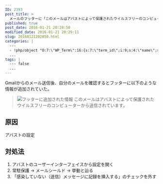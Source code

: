 ```yaml
---
ID: 2393
post_title: >
  メールのフッターに「このメールはアバストによって保護されたウイルスフリーのコンピューターから送信されています｡」が表示された時の対処法
published: true
post_date: 2016-01-21 20:28:50
modified_date: 2016-01-21 20:29:11
slug: 20160121202850.html
categories: |
  ---
  - !php/object "O:7:\"WP_Term\":16:{s:7:\"term_id\";i:9;s:4:\"name\";s:18:\"\u30BD\u30D5\u30C8\u30A6\u30A7\u30A2\";s:4:\"slug\";s:8:\"software\";s:10:\"term_group\";i:0;s:16:\"term_taxonomy_id\";i:9;s:8:\"taxonomy\";s:8:\"category\";s:11:\"description\";s:0:\"\";s:6:\"parent\";i:0;s:5:\"count\";i:47;s:6:\"filter\";s:3:\"raw\";s:6:\"cat_ID\";i:9;s:14:\"category_count\";i:47;s:20:\"category_description\";s:0:\"\";s:8:\"cat_name\";s:18:\"\u30BD\u30D5\u30C8\u30A6\u30A7\u30A2\";s:17:\"category_nicename\";s:8:\"software\";s:15:\"category_parent\";i:0;}"
  ...
tags: |
  --- false
  ...
---
```

Gmailからのメール送信後、自分のメールを確認するとフッターに以下のような情報が追加されていた。

<blockquote><img alt="フッターに追加された情報" src="[cfview name='img_1']">
このメールはアバストによって保護されたウイルスフリーのコンピューターから送信されています｡</blockquote>

<!--more-->
<h2>原因</h2>
アバストの設定

<h2>対処法</h2>
<ol>
<li>アバストのユーザーインターフェイスから設定を開く</li>
<li>常駐保護 -> メールシールド -> 挙動と辿る</li>
<li>「感染していない（送信）メッセージに記録を挿入する」のチェックを外す</li>
</ol>